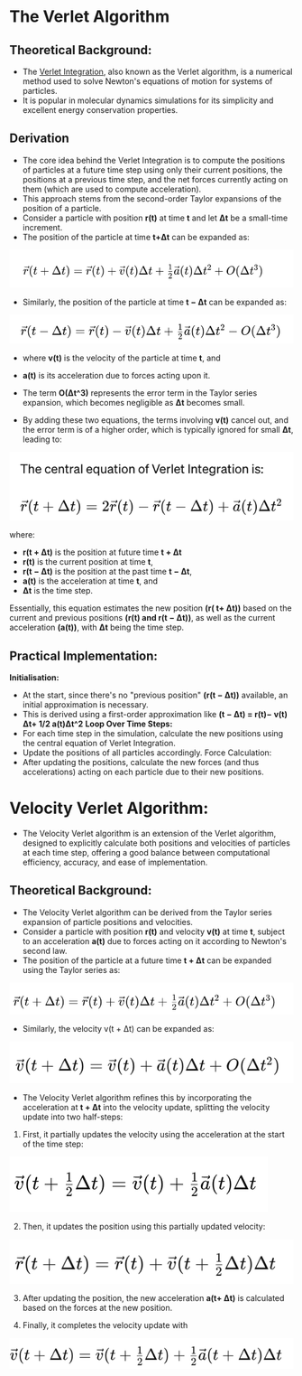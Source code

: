 # **The Verlet Algorithm** 
## **Theoretical Background:** 
-	The [Verlet Integration](https://www.algorithm-archive.org/contents/verlet_integration/verlet_integration.html), also known as the Verlet algorithm, is a numerical method used to solve Newton's equations of motion for systems of particles. 
-	It is  popular in molecular dynamics simulations for its simplicity and excellent energy conservation properties. 
## **Derivation**
-	The core idea behind the Verlet Integration is to compute the positions of particles at a future time step using only their current positions, the positions at a previous time step, and the net forces currently acting on them (which are used to compute acceleration). 
-	This approach stems from the second-order Taylor expansions of the position of a particle.
-	Consider a particle with position **r(t)** at time **t** and let **Δt** be a small-time increment. 
-	The position of the particle at time **t+Δt** can be expanded as:

![Verlet Integration  algorithm equation](Picture1.png)

-	Similarly, the position of the particle at time **t − Δt** can be expanded as:

![Verlet Integration  algorithm equation](Picture2.png)

-	where **v(t)** is the velocity of the particle at time **t**, and
-	 **a(t)** is its acceleration due to forces acting upon it. 
-	The term **O(Δt^3)** represents the error term in the Taylor series expansion, which becomes negligible as **Δt** becomes small.

-	By adding these two equations, the terms involving **v(t)** cancel out, and the error term is of a higher order, which is typically ignored for small **Δt**, leading to:

![Verlet Integration  algorithm equation](Picture3.png)


where: 
-	**r(t + Δt)** is the position at future time **t + Δt**
-	**r(t)** is the current position at time **t**, 
-   **r(t − Δt)** is the position at the past time **t − Δt**, 
-	**a(t)** is the acceleration at time **t**, and 
-	**Δt** is the time step.

Essentially, this equation estimates the new position **(r( t+ Δt))** based on the current and previous positions **(r(t) and r(t − Δt))**, as well as the current acceleration **(a(t))**, with **Δt** being the time step.  


## **Practical Implementation:** 
**Initialisation:** 
-	At the start, since there's no "previous position" **(r(t − Δt))** available, an initial approximation is necessary. 
-	This is derived using a first-order approximation like **(t − Δt) = r(t)− v(t) Δt+ 1/2 a(t)Δt^2**
**Loop Over Time Steps:** 
-	For each time step in the simulation, calculate the new positions using the central equation of Verlet Integration. 
-	Update the positions of all particles accordingly. 
Force Calculation: 
-	After updating the positions, calculate the new forces (and thus accelerations) acting on each particle due to their new positions.


# **Velocity Verlet Algorithm:**
-	The Velocity Verlet algorithm is an extension of the Verlet algorithm, designed to explicitly calculate both positions and velocities of particles at each time step, offering a good balance between computational efficiency, accuracy, and ease of implementation. 

## Theoretical Background:
-	The Velocity Verlet algorithm can be derived from the Taylor series expansion of particle positions and velocities. 
-	Consider a particle with position **r(t)** and velocity **v(t)** at time **t**, subject to an acceleration **a(t)** due to forces acting on it according to Newton's second law. 
-	The position of the particle at a future time **t + Δt** can be expanded using the Taylor series as:

![Verlet Integration  algorithm equation](Picture4.png)

-	Similarly, the velocity v(t + Δt) can be expanded as:

![Verlet Integration  algorithm equation](Picture5.png)

-	The Velocity Verlet algorithm refines this by incorporating the acceleration at **t + Δt** into the velocity update, splitting the velocity update into two half-steps:
1.	First, it partially updates the velocity using the acceleration at the start of the time step:

![Verlet Integration  algorithm equation](Picture6.png)

2.	Then, it updates the position using this partially updated velocity:

![Verlet Integration  algorithm equation](Picture7.png)

3.	After updating the position, the new acceleration **a(t+ Δt)** is calculated based on the forces at the new position.

4.	Finally, it completes the velocity update with

![Verlet Integration  algorithm equation](Picture8.png)







